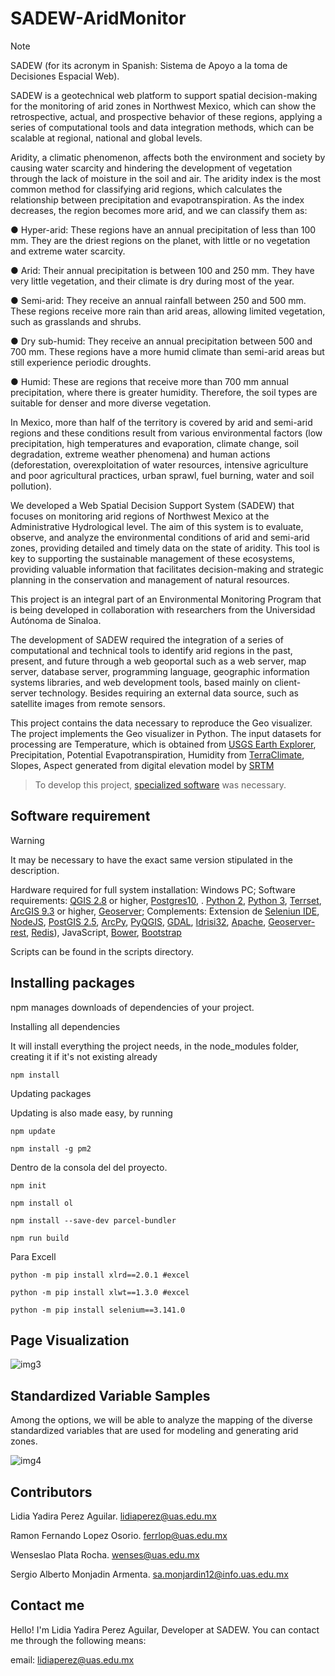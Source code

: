 # SADEW-AridMonitor
> [!NOTE]
> SADEW (for its acronym in Spanish: Sistema de Apoyo a la toma de Decisiones Espacial Web).
>
> SADEW is a geotechnical web platform to support spatial decision-making for the monitoring of arid zones in Northwest Mexico, which can show the retrospective, actual, and prospective behavior of these regions, applying a series of computational tools and data integration methods, which can be scalable at regional, national and global levels.
> 
Aridity, a climatic phenomenon, affects both the environment and society by causing water scarcity and hindering the development of vegetation through the lack of moisture in the soil and air.
The aridity index is the most common method for classifying arid regions, which calculates the relationship between precipitation and evapotranspiration. As the index decreases, the region becomes more arid, and we can classify them as:
>
● Hyper-arid: These regions have an annual precipitation of less than 100 mm. They are the driest regions on the planet, with little or no vegetation and extreme water scarcity.

● Arid: Their annual precipitation is between 100 and 250 mm. They have very little vegetation, and their climate is dry during most of the year.

● Semi-arid: They receive an annual rainfall between 250 and 500 mm. These regions receive more rain than arid areas, allowing limited vegetation, such as grasslands and shrubs. 

● Dry sub-humid: They receive an annual precipitation between 500 and 700 mm. These regions have a more humid climate than semi-arid areas but still experience periodic droughts. 

● Humid: These are regions that receive more than 700 mm annual precipitation, where there is greater humidity. Therefore, the soil types are suitable for denser and more diverse vegetation.

In Mexico, more than half of the territory is covered by arid and semi-arid regions and these conditions result from various environmental factors (low precipitation, high temperatures and evaporation, climate change, soil degradation, extreme weather phenomena) and human actions (deforestation, overexploitation of water resources, intensive agriculture and poor agricultural practices, urban sprawl, fuel burning, water and soil pollution).

We developed a Web Spatial Decision Support System (SADEW) that focuses on monitoring arid regions of Northwest Mexico at the Administrative Hydrological level. The aim of this system is to evaluate, observe, and analyze the environmental conditions of arid and semi-arid zones, providing detailed and timely data on the state of aridity. This tool is key to supporting the sustainable management of these ecosystems, providing valuable information that facilitates decision-making and strategic planning in the conservation and management of natural resources. 

This project is an integral part of an Environmental Monitoring Program that is being developed in collaboration with researchers from the Universidad Autónoma de Sinaloa.

The development of SADEW required the integration of a series of computational and technical tools to identify arid regions in the past, present, and future through a web geoportal such as a web server, map server, database server, programming language, geographic information systems libraries, and web development tools, based mainly on client-server technology. Besides requiring an external data source, such as satellite images from remote sensors.

This project contains the data necessary to reproduce the Geo visualizer. The project implements the Geo visualizer in Python. The input datasets for processing are Temperature, which is obtained from [USGS Earth Explorer](https://earthexplorer.usgs.gov/), Precipitation, Potential Evapotranspiration, Humidity from [TerraClimate](https://app.climateengine.org/climateEngine), Slopes, Aspect generated from digital elevation model by [SRTM](https://srtm.csi.cgiar.org) 

>To develop this project, [specialized software](https://github.com/perezlidia/SADEW-AridMonitor?tab=readme-ov-file#software-requirement) was necessary.

## Software requirement
> [!WARNING]
> It may be necessary to have the exact same version stipulated in the description.
> 
Hardware required for full system installation: Windows PC; Software requirements: [QGIS 2.8](https://qgis.org/download/) or higher, [Postgres10](https://www.postgresql.org/download/), . [Python 2](https://www.python.org/downloads/release/python-272/), [Python 3](https://www.python.org/downloads/), [Terrset](https://clarklabs.org/download/),  [ArcGIS 9.3](https://arcgis.software.informer.com/9.3/) or higher, [Geoserver](https://geoserver.org/download/); Complements: Extension de [Seleniun IDE](https://chromewebstore.google.com/detail/selenium-ide/mooikfkahbdckldjjndioackbalphokd?hl=es), [NodeJS](https://nodejs.org/en/download/package-manager), [PostGIS 2.5](https://postgis.net/2018/09/PostGIS-2.5.0/), [ArcPy](https://pro.arcgis.com/es/pro-app/latest/arcpy/get-started/installing-arcpy.htm), [PyQGIS](https://qgis.org/pyqgis/master/), [GDAL](https://gdal.org/en/latest/download.html), [Idrisi32](https://idrisi32.software.informer.com), [Apache](https://httpd.apache.org/download.cgi), [Geoserver-rest](https://docs.geoserver.org/stable/en/user/rest/), [Redis](https://redis.io/downloads/)), JavaScript, [Bower](https://bower.io/), [Bootstrap](https://getbootstrap.com/)

Scripts can be found in the scripts directory.

## Installing packages

npm manages downloads of dependencies of your project.
>
Installing all dependencies
> 
It will install everything the project needs, in the node_modules folder, creating it if it's not existing already
> 
```
npm install
```
Updating packages

Updating is also made easy, by running
```
npm update
```

```
npm install -g pm2
```
Dentro de la consola del del proyecto.

```
npm init
```

```
npm install ol
```

```
npm install --save-dev parcel-bundler
```

```
npm run build
```

Para Excell

```
python -m pip install xlrd==2.0.1 #excel
```

```
python -m pip install xlwt==1.3.0 #excel
```

```
python -m pip install selenium==3.141.0
```

## Page Visualization

![img3](https://github.com/user-attachments/assets/c492bd7c-0070-405b-8938-9c624403d28d)

## Standardized Variable Samples

Among the options, we will be able to analyze the mapping of the diverse standardized variables that are used for modeling and generating arid zones.

![img4](https://github.com/user-attachments/assets/2b52c1f3-dce6-486c-8b6b-64325818cab3)


## Contributors

Lidia Yadira Perez Aguilar.
lidiaperez@uas.edu.mx

Ramon Fernando Lopez Osorio.
ferrlop@uas.edu.mx 

Wenseslao Plata Rocha.
wenses@uas.edu.mx 

Sergio Alberto Monjadin Armenta.
sa.monjardin12@info.uas.edu.mx 

## Contact me

Hello! I'm Lidia Yadira Perez Aguilar, Developer at SADEW. You can contact me through the following means:

email: [lidiaperez@uas.edu.mx](lidiaperez@uas.edu.mx)

